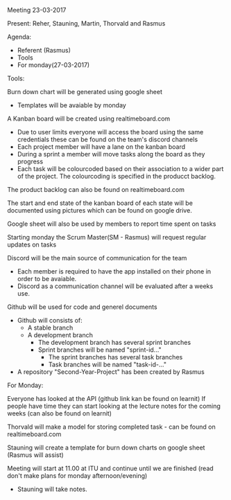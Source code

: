 Meeting 23-03-2017

Present: Reher, Stauning, Martin, Thorvald and Rasmus

Agenda:
- Referent (Rasmus)
- Tools
- For monday(27-03-2017)

Tools:

Burn down chart will be generated using google sheet
- Templates will be avaiable by monday

A Kanban board will be created using realtimeboard.com
- Due to user limits everyone will access the board using the same credentials these can be found on the team's discord channels
- Each project member will have a lane on the kanban board
- During a sprint a member will move tasks along the board as they progress
- Each task will be colourcoded based on their association to a wider part of the project. The colourcoding is specified in the producct backlog.

The product backlog can also be found on realtimeboard.com

The start and end state of the kanban board of each state will be documented using pictures which can be found on google drive.

Google sheet will also be used by members to report time spent on tasks

Starting monday the Scrum Master(SM - Rasmus) will request regular updates on tasks

Discord will be the main source of communication for the team
- Each member is required to have the app installed on their phone in order to be avaiable.
- Discord as a communication channel will be evaluated after a weeks use.

Github will be used for code and generel documents
- Github will consists of:
	- A stable branch
	- A development branch
		- The development branch has several sprint branches
		- Sprint branches will be named "sprint-id..."
			- The sprint branches has several task branches
			- Task branches will be named "task-id-..."
- A repository "Second-Year-Project" has been created by Rasmus

For Monday:

Everyone has looked at the API (github link kan be found on learnit)
If people have time they can start looking at the lecture notes for the coming weeks (can also be found on learnit)

Thorvald will make a model for storing completed task - can be found on realtimeboard.com

Stauning will create a template for burn down charts on google sheet (Rasmus will assist)



Meeting will start at 11.00 at ITU and continue until we are finished (read don't make plans for monday afternoon/evening)
- Stauning will take notes. 
